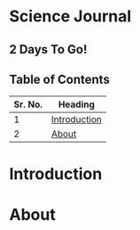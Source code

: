 # Science Journal

## 2 Days To Go!

## Table of Contents
| Sr. No.     | Heading                      |
| ----------- | -----------------------------|
| 1           | [Introduction](#Introduction)|
| 2           | [About](#About)              |

# Introduction

# About
